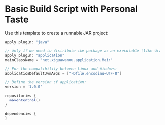 # Basic Build Script with Personal Taste

Use this template to create a runnable JAR project:

```gradle
apply plugin: "java"

// Only if we need to distribute the package as an executable (like Gradle):
apply plugin: "application"
mainClassName = "net.xiguawanou.application.Main"

// For the compatibility between Linux and Windows:
applicationDefaultJvmArgs = ["-Dfile.encoding=UTF-8"]

// Define the version of application:
version = '1.0.0'

repositories {
  mavenCentral()
}

dependencies {
}
```
